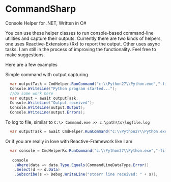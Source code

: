 CommandSharp
============

Console Helper for .NET, Written in C#

You can use these helper classes to run console-based command-line utilities and capture their outputs. Currently there are two kinds of helpers, one uses Reactive-Extensions (Rx) to report the output. Other uses async tasks. I am still in the process of improving the functionality. Feel free to make suggestions.


Here are a few examples

 Simple command with output capturing

```csharp
  var outputTask = CmdHelper.RunCommand("c:\\Python27\\Python.exe","-file c:\\path\\to\\myprogram.py");
  Console.WriteLine("Python program started...");
  //Do some work here
  var output = await outputTask;
  Console.WriteLine("Output received");
  Console.WriteLine(output.Output);
  Console.WriteLine(output.Errors);
```
  
 To log to file, similar to ```C:\> Command.exe >> c:\path\to\logfile.log```

```csharp
  var outputTask = await CmdHelper.RunCommand("c:\\Python27\\Python.exe","-file c:\\path\\to\\myprogram.py", "c:\\path\\to\\workingdir", "c:\\path\\to\\logfile.log");
```

Or if you are really in love with Reactive-Framework like I am

```csharp
  var console = CmdHelperRx.RunCommand("c:\\Python27\\Python.exe","-file c:\\path\\to\\myprogram.py", "c:\\path\\to\\workingdir");
  
   console
    .Where(data => data.Type.Equals(CommandLineDataType.Error))
    .Select(d => d.Data)
    .Subscribe(s => Debug.WriteLine("stderr line received: " + s));
```
